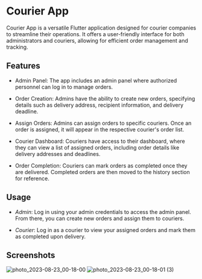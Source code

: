 # Courier App
Courier App is a versatile Flutter application designed for courier companies to streamline their operations. It offers a user-friendly interface for both administrators and couriers, allowing for efficient order management and tracking.

## Features
- Admin Panel: The app includes an admin panel where authorized personnel can log in to manage orders.

- Order Creation: Admins have the ability to create new orders, specifying details such as delivery address, recipient information, and delivery deadline.

- Assign Orders: Admins can assign orders to specific couriers. Once an order is assigned, it will appear in the respective courier's order list.

- Courier Dashboard: Couriers have access to their dashboard, where they can view a list of assigned orders, including order details like delivery addresses and deadlines.

- Order Completion: Couriers can mark orders as completed once they are delivered. Completed orders are then moved to the history section for reference.

## Usage
- *Admin*: Log in using your admin credentials to access the admin panel. From there, you can create new orders and assign them to couriers.

- *Courier*: Log in as a courier to view your assigned orders and mark them as completed upon delivery.

## Screenshots

![photo_2023-08-23_00-18-00](https://github.com/GanzYe/magazin/assets/64725079/87ef73ae-02f9-42d9-abd6-dc9ed18b1df9) ![photo_2023-08-23_00-18-01 (3)](https://github.com/GanzYe/magazin/assets/64725079/62caa7d4-2cd9-436e-bf27-d109c3d28cd1)

